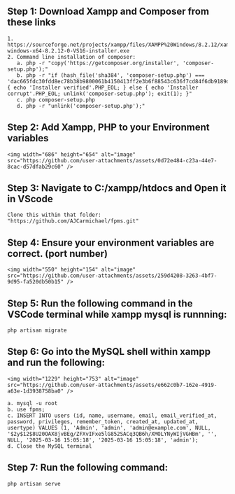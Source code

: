 ## Step 1: Download Xampp and Composer from these links
    1. https://sourceforge.net/projects/xampp/files/XAMPP%20Windows/8.2.12/xampp-windows-x64-8.2.12-0-VS16-installer.exe
    2. Command line installation of composer:
       a. php -r "copy('https://getcomposer.org/installer', 'composer-setup.php');"
       b. php -r "if (hash_file('sha384', 'composer-setup.php') === 'dac665fdc30fdd8ec78b38b9800061b4150413ff2e3b6f88543c636f7cd84f6db9189d43a81e5503cda447da73c7e5b6') { echo 'Installer verified'.PHP_EOL; } else { echo 'Installer corrupt'.PHP_EOL; unlink('composer-setup.php'); exit(1); }"
       c. php composer-setup.php
       d. php -r "unlink('composer-setup.php');"

## Step 2: Add Xampp, PHP to your Environment variables
    <img width="686" height="654" alt="image" src="https://github.com/user-attachments/assets/0d72e484-c23a-44e7-8cac-d57dfab29c60" />

## Step 3: Navigate to C:/xampp/htdocs and Open it in VScode 
    Clone this within that folder: "https://github.com/AJCarmichael/fpms.git" 
        
## Step 4: Ensure your environment variables are correct. (port number)
    <img width="550" height="154" alt="image" src="https://github.com/user-attachments/assets/259d4208-3263-4bf7-9d95-fa520db50b15" />
    
## Step 5: Run the following command in the VSCode terminal while xampp mysql is runnning:
    php artisan migrate
    
## Step 6: Go into the MySQL shell within xampp and run the following:
    <img width="1229" height="753" alt="image" src="https://github.com/user-attachments/assets/e662c0b7-162e-4919-a63e-1d3938758ba0" />

    a. mysql -u root
    b. use fpms;
    c. INSERT INTO users (id, name, username, email, email_verified_at, password, privileges, remember_token, created_at, updated_at, usertype) VALUES (1, 'Admin', 'admin', 'admin@example.com', NULL, '$2y$12$8U20OAX8jvBEg/ZFXvIFxe5lG852SACq3QB6h/XMOLYNyWIjVGHBm', '', NULL, '2025-03-16 15:05:18', '2025-03-16 15:05:18', 'admin');
    d. Close the MySQL terminal

## Step 7: Run the following command:
    php artisan serve
